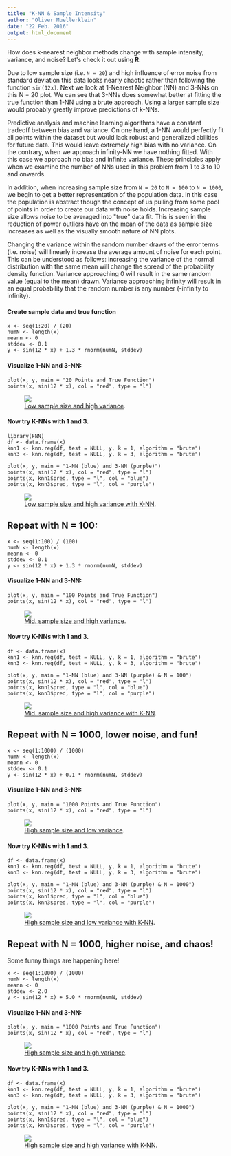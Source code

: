 ```yaml
---
title: "K-NN & Sample Intensity"
author: "Oliver Muellerklein"
date: "22 Feb. 2016"
output: html_document
---
```


How does k-nearest neighbor methods change with sample intensity, variance,
and noise? Let's check it out using <strong>R</strong>:

Due to low sample size (i.e. <code>N = 20</code>) and high influence of error noise
from standard deviation this data looks nearly chaotic rather than
following the function <code>sin(12x)</code>. Next we look at 1-Nearest Neighbor
(NN) and 3-NNs on this N = 20 plot. We can see that 3-NNs does somewhat
better at fitting the true function than 1-NN using a brute approach.
Using a larger sample size would probably greatly improve predictions
of k-NNs.  

Predictive analysis and machine learning algorithms have a constant
tradeoff between bias and variance. On one hand, a 1-NN would perfectly
fit all points within the dataset but would lack robust and generalized
abilities for future data. This would leave extremely high bias
with no variance. On the contrary, when we approach infinity-NN we have
nothing fitted. With this case we approach no bias and infinite variance.
These principles apply when we examine the number of NNs used in this problem
from 1 to 3 to 10 and onwards.

In addition, when increasing sample size from <code>N = 20</code> to
<code>N = 100</code> to <code>N = 1000</code>,
we begin to get a better representation of the population data. In
this case the population is abstract though the concept of us pulling
from some pool of points in order to create our data with noise holds.
Increasing sample size allows noise to be averaged into "true" data fit.
This is seen in the reduction of power outliers have on the mean of
the data as sample size increases as well as the visually smooth nature
of NN plots.

Changing the variance within the random number draws of the error terms
(i.e. noise) will linearly increase the average amount of noise for each
point. This can be understood as follows: increasing the variance of the
normal distribution with the same mean will change the spread of the
probability density function. Variance approaching 0 will result in the
same random value (equal to the mean) drawn. Variance approaching infinity
will result in an equal probability that the random number is any number
(-infinity to infinity).

#### Create sample data and true function

```
x <- seq(1:20) / (20)
numN <- length(x)
meann <- 0
stddev <- 0.1
y <- sin(12 * x) + 1.3 * rnorm(numN, stddev)
```

#### Visualize 1-NN and 3-NN:

```
plot(x, y, main = "20 Points and True Function")
points(x, sin(12 * x), col = "red", type = "l")
```

<figure>
	<a href="../images/feb22-knn/n20.jpg"><img src="../images/feb22-knn/n20.jpg"></a>
	<figcaption><a href="" title="Low sample size and high variance">Low sample size and high variance</a>.</figcaption>
</figure>

#### Now try K-NNs with 1 and 3.

```
library(FNN)
df <- data.frame(x)
knn1 <- knn.reg(df, test = NULL, y, k = 1, algorithm = "brute")
knn3 <- knn.reg(df, test = NULL, y, k = 3, algorithm = "brute")
```

```
plot(x, y, main = "1-NN (blue) and 3-NN (purple)")
points(x, sin(12 * x), col = "red", type = "l")
points(x, knn1$pred, type = "l", col = "blue")
points(x, knn3$pred, type = "l", col = "purple")
```

<figure>
	<a href="../images/feb22-knn/n20knn.jpg"><img src="../images/feb22-knn/n20knn.jpg"></a>
	<figcaption><a href="" title="Low sample size and high variance with K-NN">Low sample size and high variance with K-NN</a>.</figcaption>
</figure>

## Repeat with N = 100:

```
x <- seq(1:100) / (100)
numN <- length(x)
meann <- 0
stddev <- 0.1
y <- sin(12 * x) + 1.3 * rnorm(numN, stddev)
```

#### Visualize 1-NN and 3-NN:

```
plot(x, y, main = "100 Points and True Function")
points(x, sin(12 * x), col = "red", type = "l")
```

<figure>
	<a href="../images/feb22-knn/n100.jpg"><img src="../images/feb22-knn/n100.jpg"></a>
	<figcaption><a href="" title="Mid. sample size and high variance">Mid. sample size and high variance</a>.</figcaption>
</figure>

#### Now try K-NNs with 1 and 3.

```
df <- data.frame(x)
knn1 <- knn.reg(df, test = NULL, y, k = 1, algorithm = "brute")
knn3 <- knn.reg(df, test = NULL, y, k = 3, algorithm = "brute")
```

```
plot(x, y, main = "1-NN (blue) and 3-NN (purple) & N = 100")
points(x, sin(12 * x), col = "red", type = "l")
points(x, knn1$pred, type = "l", col = "blue")
points(x, knn3$pred, type = "l", col = "purple")
```

<figure>
	<a href="../images/feb22-knn/n100knn.jpg"><img src="../images/feb22-knn/n100knn.jpg"></a>
	<figcaption><a href="" title="Mid. sample size and high variance with K-NN">Mid. sample size and high variance with K-NN</a>.</figcaption>
</figure>

## Repeat with N = 1000, lower noise, and fun!

```
x <- seq(1:1000) / (1000)
numN <- length(x)
meann <- 0
stddev <- 0.1
y <- sin(12 * x) + 0.1 * rnorm(numN, stddev)
```

#### Visualize 1-NN and 3-NN:

```
plot(x, y, main = "1000 Points and True Function")
points(x, sin(12 * x), col = "red", type = "l")
```

<figure>
	<a href="../images/feb22-knn/fun.jpg"><img src="../images/feb22-knn/fun.jpg"></a>
	<figcaption><a href="" title="High sample size and low variance">High sample size and low variance</a>.</figcaption>
</figure>

#### Now try K-NNs with 1 and 3.

```
df <- data.frame(x)
knn1 <- knn.reg(df, test = NULL, y, k = 1, algorithm = "brute")
knn3 <- knn.reg(df, test = NULL, y, k = 3, algorithm = "brute")
```

```
plot(x, y, main = "1-NN (blue) and 3-NN (purple) & N = 1000")
points(x, sin(12 * x), col = "red", type = "l")
points(x, knn1$pred, type = "l", col = "blue")
points(x, knn3$pred, type = "l", col = "purple")
```

<figure>
	<a href="../images/feb22-knn/funknn.jpg"><img src="../images/feb22-knn/funknn.jpg"></a>
	<figcaption><a href="" title="High sample size and low variance with K-NN">High sample size and low variance with K-NN</a>.</figcaption>
</figure>

## Repeat with N = 1000, higher noise, and chaos!

Some funny things are happening here!

```
x <- seq(1:1000) / (1000)
numN <- length(x)
meann <- 0
stddev <- 2.0
y <- sin(12 * x) + 5.0 * rnorm(numN, stddev)
```

#### Visualize 1-NN and 3-NN:

```
plot(x, y, main = "1000 Points and True Function")
points(x, sin(12 * x), col = "red", type = "l")
```

<figure>
	<a href="../images/feb22-knn/chaos.jpg"><img src="../images/feb22-knn/chaos.jpg"></a>
	<figcaption><a href="" title="High sample size and high variance">High sample size and high variance</a>.</figcaption>
</figure>

#### Now try K-NNs with 1 and 3.

```
df <- data.frame(x)
knn1 <- knn.reg(df, test = NULL, y, k = 1, algorithm = "brute")
knn3 <- knn.reg(df, test = NULL, y, k = 3, algorithm = "brute")
```

```
plot(x, y, main = "1-NN (blue) and 3-NN (purple) & N = 1000")
points(x, sin(12 * x), col = "red", type = "l")
points(x, knn1$pred, type = "l", col = "blue")
points(x, knn3$pred, type = "l", col = "purple")
```

<figure>
	<a href="../images/feb22-knn/chaosknn.jpg"><img src="../images/feb22-knn/chaosknn.jpg"></a>
	<figcaption><a href="" title="High sample size and high variance with K-NN">High sample size and high variance with K-NN</a>.</figcaption>
</figure>
